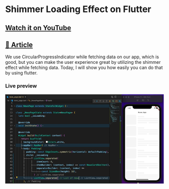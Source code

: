 # Shimmer Loading Effect on Flutter

## [Watch it on YouTube](https://youtu.be/-SpAkwgPIHU)

## [📰 Article](https://t.co/SkgtwkbGnF)


We use CircularProgressIndicator while fetching data on our app, which is good, but you can make the user experience great by utilizing the shimmer effect while fetching data. Today, I will show you how easily you can do that by using flutter.

### Live preview

![Preview](/V_2.gif)

